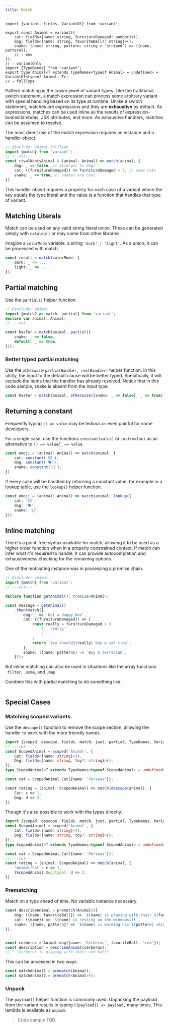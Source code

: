 ```yaml
---
title: Match
---
```

```twoslash include animal
import {variant, fields, VariantOf} from 'variant';

export const Animal = variant({
    cat: fields<{name: string, furnitureDamaged: number}>(),
    dog: fields<{name: string, favoriteBall?: string}>(),
    snake: (name: string, pattern: string = 'striped') => ({name, pattern}),
    // - eov
});
// - variantOnly
import {TypeNames} from 'variant';
export type Animal<T extends TypeNames<typeof Animal> = undefined> = VariantOf<typeof Animal, T>;
// - fullType
```

Pattern matching is the crown jewel of variant types. Like the traditional switch statement, a match expression can process some arbitrary variant with special handling based on its type at runtime. Unlike a switch statement, matches are expressions and they are **exhaustive** by default. As expressions, matches can be used inline as the results of expression-bodied lambdas, JSX attributes, and more. As exhaustive handlers, matches can be assumed to resolve. 

The most direct use of the match expression requires an instance and a handler object.

```ts twoslash
// @include: animal-fullType
import {match} from 'variant';
// ---cut---
const rivalWantsAnimal = (animal: Animal) => match(animal, {
    dog: _ => false, // allergic to dogs
    cat: ({furnitureDamaged}) => furnitureDamaged < 3, // some cats
    snake: _ => true, // snakes are cool
})
```
This handler object requires a property for each case of a variant where the key equals the type literal and the value is a function that handles that type of variant.

## Matching Literals

Match can be used on any valid string literal union. These can be generated simply with `catalog()` or may come from other libraries.

Imagine a `colorMode` variable, a string `'dark' | 'light'`. As a union, it can be processed with match.

```ts
const result = match(colorMode, {
    dark: _ => ...,
    light: _ => ...,
});
```


## Partial matching

Use the `partial()` helper function.

```ts twoslash
// @include: animal
import {match2 as match, partial} from 'variant';
declare var animal: Animal;
// ---cut---

const hasFur = match(animal, partial({
    snake: _ => false,
    default: _ => true,
}));
```
### Better typed partial matching

Use the `otherwise(partialHandler, restHandler)` helper function. In this utility, the input to the default clause will be better typed. Specifically, it will exclude the items that the handler has already resolved. Notice that in this code sample, snake is absent from the input type.

```ts
const hasFur = match(animal, otherwise({snake: _ => false}, _ => true));
```

## Returning a constant

Frequently typing `() => value` may be tedious or even painful for some developers.

For a single case, use the functions `constant(value)` or `just(value)` as an alternative to `() => value`/`_ => value`.

```ts
const emoji = (animal: Animal) => match(animal, {
    cat: constant('🐱'),
    dog: constant('🐕'),
    snake: constant('🐍'),
})
```
If every case will be handled by returning a constant value, for example in a lookup table, use the `lookup()` helper function.

```ts
const emoji = (animal: Animal) => match(animal, lookup({
    cat: '🐱',
    dog: '🐕',
    snake: '🐍',
}))
```

## Inline matching

There's a point-free syntax available for match, allowing it to be used as a higher order function when in a properly constrained context. If match can infer what it's required to handle, it can provide autocompletion and exhaustiveness checking for the remaining options.

One of the motivating instance was in processing a promise chain. 

```ts twoslash
// @include: animal
import {match} from 'variant';
// ---cut---

declare function getAnimal(): Promise<Animal>;

const message = getAnimal()
    .then(match({
        dog: _ => `Get a doggy bed`,
        cat: ({furnitureDamaged}) => {
            const really = furnitureDamaged > 3
                ? ' really'
                : ''
            ;
            return `You should${really} buy a cat tree`;
        },
        snake: ({name, pattern}) => `Buy a terrarium`,
    }));
```

But inline matching can also be used in situations like the array functions `.filter`, `.some`, and `.map`.

Combine this with partial matching to do something like:

```ts twoslash

```


## Special Cases
### Matching scoped variants.

Use the `descope()` function to remove the scope section, allowing the handler to work with the more friendly names.

```ts twoslash
import {scoped, descope, fields, match, just, partial, TypeNames, VariantOf} from 'variant';
// ---cut---
const ScopedAnimal = scoped('Animal', {
    Cat: fields<{name: string}>(),
    Dog: fields<{name: string, toy?: string}>(),
});
type ScopedAnimal<T extends TypeNames<typeof ScopedAnimal> = undefined> = VariantOf<typeof ScopedAnimal, T>;

const cat = ScopedAnimal.Cat({name: 'Perseus'});

const rating = (animal: ScopedAnimal) => match(descope(animal), {
    Cat: c => 1,
    Dog: d => 2,
})
```

Though it's also possible to work with the types directly.

```ts twoslash
import {scoped, descope, fields, match, just, partial, TypeNames, VariantOf} from 'variant';
const ScopedAnimal = scoped('Animal', {
    Cat: fields<{name: string}>(),
    Dog: fields<{name: string, toy?: string}>(),
});
type ScopedAnimal<T extends TypeNames<typeof ScopedAnimal> = undefined> = VariantOf<typeof ScopedAnimal, T>;

const cat = ScopedAnimal.Cat({name: 'Perseus'});
// ---cut---
const rating = (animal: ScopedAnimal) => match(animal, {
    'Animal/Cat': c => 1,
    [ScopedAnimal.Dog.type]: d => 2,
})
```
### Prematching

Match on a type ahead of time. No variable instance necessary. 

```ts
const describeAnimal = prematch(Animal)({
    dog: ({name, favoriteBall}) => `${name} is playing with their ${favoriteBall} ball`,
    cat: ({name}) => `${name} is resting on the windowsill`,
    snake: ({name, pattern}) => `${name} is warming his ${pattern} skin against the light`,
});


const cerberus = Animal.dog({name: 'Cerberus', favoriteBall: 'red'});
const description = describeAnimal(cerberus);
// ^ "Cerberus is playing with their red ball"
```

This can be accessed in two ways:

```ts
const matchAnimal1 = prematch(Animal);
const matchAnimal2 = prematch<Animal>();
```

### Unpack

The `payload()` helper function is commonly used. Unpacking the payload from the variant results in typing `({payload}) => payload,` many times. This lambda is available as `unpack`.

> Code sample TBD.

